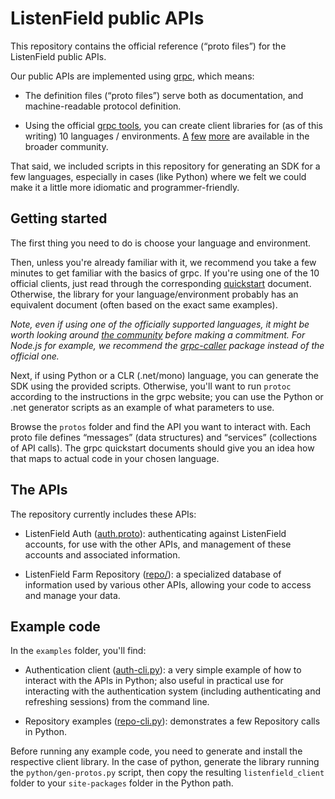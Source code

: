 # ListenField public APIs

This repository contains the official reference (“proto files”) for the ListenField public APIs.

Our public APIs are implemented using [grpc](https://grpc.io), which means:

- The definition files (“proto files”) serve both as documentation, and machine-readable protocol definition.

- Using the official [grpc tools](https://grpc.io/docs/quickstart), you can create client libraries for (as of this writing) 10 languages / environments. [A](https://google.github.io/tarpc/tarpc/index.html) [few](https://github.com/bluehouse-technology/grpc) [more](https://github.com/grpc/grpc-haskell) are available in the broader community.

That said, we included scripts in this repository for generating an SDK for a few languages, especially in cases (like Python) where we felt we could make it a little more idiomatic and programmer-friendly.

## Getting started

The first thing you need to do is choose your language and environment.

Then, unless you're already familiar with it, we recommend you take a few minutes to get familiar with the basics of grpc. If you're using one of the 10 official clients, just read through the corresponding [quickstart](https://grpc.io/docs/quickstart) document. Otherwise, the library for your language/environment probably has an equivalent document (often based on the exact same examples).

*Note, even if using one of the officially supported languages, it might be worth looking around [the community](https://github.com/bojand/awesome-grpc) before making a commitment. For Node.js for example, we recommend the [grpc-caller](https://github.com/bojand/grpc-caller) package instead of the official one.*

Next, if using Python or a CLR (.net/mono) language, you can generate the SDK using the provided scripts. Otherwise, you'll want to run `protoc` according to the instructions in the grpc website; you can use the Python or .net generator scripts as an example of what parameters to use.

Browse the `protos` folder and find the API you want to interact with. Each proto file defines “messages” (data structures) and “services” (collections of API calls). The grpc quickstart documents should give you an idea how that maps to actual code in your chosen language.

## The APIs

The repository currently includes these APIs:

- ListenField Auth ([auth.proto](./protos/auth.proto)): authenticating against ListenField accounts, for use with the other APIs, and management of these accounts and associated information.

- ListenField Farm Repository ([repo/](./protos/repo)): a specialized database of information used by various other APIs, allowing your code to access and manage your data.

## Example code

In the `examples` folder, you'll find:

- Authentication client ([auth-cli.py](./examples/auth-cli.py)): a very simple example of how to interact with the APIs in Python; also useful in practical use for interacting with the authentication system (including authenticating and refreshing sessions) from the command line.

- Repository examples ([repo-cli.py](./examples/repo-cli.py)): demonstrates a few Repository calls in Python.

Before running any example code, you need to generate and install the respective client library. In the case of python, generate the library running the `python/gen-protos.py` script, then copy the resulting `listenfield_client` folder to your `site-packages` folder in the Python path.
